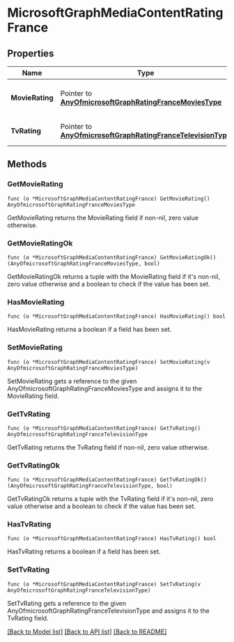 # MicrosoftGraphMediaContentRatingFrance

## Properties

Name | Type | Description | Notes
------------ | ------------- | ------------- | -------------
**MovieRating** | Pointer to [**AnyOfmicrosoftGraphRatingFranceMoviesType**](anyOf&lt;microsoft.graph.ratingFranceMoviesType&gt;.md) | Movies rating selected for France | [optional] 
**TvRating** | Pointer to [**AnyOfmicrosoftGraphRatingFranceTelevisionType**](anyOf&lt;microsoft.graph.ratingFranceTelevisionType&gt;.md) | TV rating selected for France | [optional] 

## Methods

### GetMovieRating

`func (o *MicrosoftGraphMediaContentRatingFrance) GetMovieRating() AnyOfmicrosoftGraphRatingFranceMoviesType`

GetMovieRating returns the MovieRating field if non-nil, zero value otherwise.

### GetMovieRatingOk

`func (o *MicrosoftGraphMediaContentRatingFrance) GetMovieRatingOk() (AnyOfmicrosoftGraphRatingFranceMoviesType, bool)`

GetMovieRatingOk returns a tuple with the MovieRating field if it's non-nil, zero value otherwise
and a boolean to check if the value has been set.

### HasMovieRating

`func (o *MicrosoftGraphMediaContentRatingFrance) HasMovieRating() bool`

HasMovieRating returns a boolean if a field has been set.

### SetMovieRating

`func (o *MicrosoftGraphMediaContentRatingFrance) SetMovieRating(v AnyOfmicrosoftGraphRatingFranceMoviesType)`

SetMovieRating gets a reference to the given AnyOfmicrosoftGraphRatingFranceMoviesType and assigns it to the MovieRating field.

### GetTvRating

`func (o *MicrosoftGraphMediaContentRatingFrance) GetTvRating() AnyOfmicrosoftGraphRatingFranceTelevisionType`

GetTvRating returns the TvRating field if non-nil, zero value otherwise.

### GetTvRatingOk

`func (o *MicrosoftGraphMediaContentRatingFrance) GetTvRatingOk() (AnyOfmicrosoftGraphRatingFranceTelevisionType, bool)`

GetTvRatingOk returns a tuple with the TvRating field if it's non-nil, zero value otherwise
and a boolean to check if the value has been set.

### HasTvRating

`func (o *MicrosoftGraphMediaContentRatingFrance) HasTvRating() bool`

HasTvRating returns a boolean if a field has been set.

### SetTvRating

`func (o *MicrosoftGraphMediaContentRatingFrance) SetTvRating(v AnyOfmicrosoftGraphRatingFranceTelevisionType)`

SetTvRating gets a reference to the given AnyOfmicrosoftGraphRatingFranceTelevisionType and assigns it to the TvRating field.


[[Back to Model list]](../README.md#documentation-for-models) [[Back to API list]](../README.md#documentation-for-api-endpoints) [[Back to README]](../README.md)


